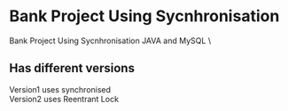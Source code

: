 # Bank Project Using Sycnhronisation
Bank Project Using Sycnhronisation JAVA and MySQL \\
## Has different versions 
Version1 uses synchronised \
Version2 uses Reentrant Lock

